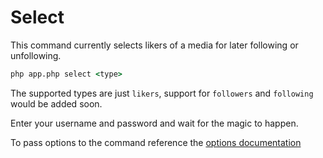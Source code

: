 # Select
This command currently selects likers of a media for later following or unfollowing.
```bat
php app.php select <type>
```
The supported types are just `likers`, support for `followers` and `following` would be added
soon.

Enter your username and password and wait for the magic to happen.

To pass options to the command reference the [options documentation](../options.md)